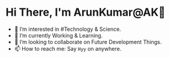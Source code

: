 <h1>Hi There, I'm ArunKumar@AK👋 </h1>

- 👀 I’m interested in #Technology & Science.
- 🌱 I’m currently Working & Learning.
- 💞️ I’m looking to collaborate on Future Development Things.
- 📫 How to reach me: Say `Hyy` on anywhere.


<!---
arunkumarsurla/arunkumarsurla is a ✨ special ✨ repository because its `README.md` (this file) appears on your GitHub profile.
You can click the Preview link to take a look at your changes.
--->
